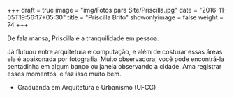 +++
draft = true
image = "img/Fotos para Site/Priscilla.jpg"
date = "2016-11-05T19:56:17+05:30"
title = "Priscilla Brito"
showonlyimage = false
weight = 74
+++

De fala mansa, Priscilla é a tranquilidade em pessoa.
<!--more-->

 Já flutuou entre arquitetura e computação, e além de costurar essas áreas ela é apaixonada por fotografia. Muito observadora, você pode encontrá-la sentadinha em algum banco ou janela observando a cidade. Ama registrar esses momentos, e faz isso muito bem.

* Graduanda em Arquitetura e Urbanismo (UFCG)
